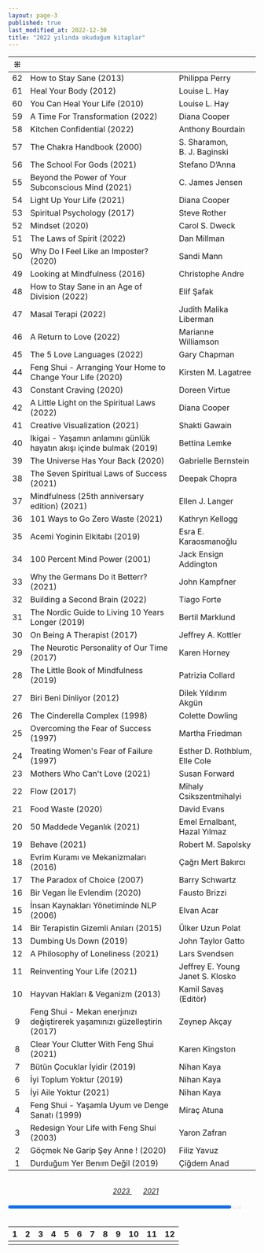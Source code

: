 ```yaml
---
layout: page-3
published: true
last_modified_at: 2022-12-30
title: "2022 yılında okuduğum kitaplar"  
---
```


| ⁜ |  |  |
|:---:|:---- |:---- |
| 62 | How to Stay Sane (2013) | Philippa Perry |
| 61 | Heal Your Body (2012) | Louise L. Hay |
| 60 | You Can Heal Your Life (2010) | Louise L. Hay |
| 59 | A Time For Transformation (2022) | Diana Cooper |
| 58 | Kitchen Confidential (2022) | Anthony Bourdain |
| 57 | The Chakra Handbook (2000) | S. Sharamon, <br /> B. J. Baginski |
| 56 | The School For Gods (2021) | Stefano D’Anna |
| 55 | Beyond the Power of Your Subconscious Mind (2021) | C. James Jensen |
| 54 | Light Up Your Life (2021) | Diana Cooper |
| 53 | Spiritual Psychology (2017) | Steve Rother |
| 52 | Mindset (2020) | Carol S. Dweck  |
| 51 | The Laws of Spirit (2022) | Dan Millman |
| 50 | Why Do I Feel Like an Imposter? (2020) | Sandi Mann |
| 49 | Looking at Mindfulness (2016) | Christophe Andre |
| 48 | How to Stay Sane in an Age of Division (2022) | Elif Şafak |
| 47 | Masal Terapi (2022) | Judith Malika Liberman |
| 46 | A Return to Love (2022) | Marianne Williamson |
| 45 | The 5 Love Languages (2022) | Gary Chapman | 
| 44 | Feng Shui - Arranging Your Home to Change Your Life (2020) | Kirsten M. Lagatree |
| 43 | Constant Craving (2020) | Doreen Virtue |
| 42 | A Little Light on the Spiritual Laws  (2022) | Diana Cooper |
| 41 | Creative Visualization (2021) | Shakti Gawain |
| 40 | Ikigai - Yaşamın anlamını günlük hayatın akışı içinde bulmak (2019) | Bettina Lemke |
| 39 | The Universe Has Your Back (2020) | Gabrielle Bernstein |
| 38 | The Seven Spiritual Laws of Success (2021) | Deepak Chopra |
| 37 | Mindfulness (25th anniversary edition) (2021) | Ellen J. Langer |
| 36 | 101 Ways to Go Zero Waste (2021) | Kathryn Kellogg |
| 35 | Acemi Yoginin Elkitabı (2019) | Esra E. Karaosmanoğlu|
| 34 | 100 Percent Mind Power (2001) | Jack Ensign Addington |
| 33 | Why the Germans Do it Betterr? (2021) | John Kampfner |
| 32 | Building a Second Brain (2022) | Tiago Forte |
| 31 | The Nordic Guide to Living 10 Years Longer (2019) | Bertil Marklund |
| 30 | On Being A Therapist  (2017) | Jeffrey A. Kottler |
| 29 | The Neurotic Personality of Our Time  (2017) | Karen Horney |
| 28 | The Little Book of Mindfulness (2019) | Patrizia Collard |
| 27 | Biri Beni Dinliyor (2012) | Dilek Yıldırım Akgün |
| 26 | The Cinderella Complex  (1998) | Colette Dowling |
| 25 | Overcoming the Fear of Success (1997) | Martha Friedman |
| 24 | Treating Women's Fear of Failure (1997) | Esther D. Rothblum, <br /> Elle Cole |
| 23 | Mothers Who Can't Love (2021) | Susan Forward | 
| 22 | Flow  (2017) | Mihaly Csikszentmihalyi |
| 21 | Food Waste (2020) | David Evans |
| 20 | 50 Maddede Veganlık (2021) | Emel Ernalbant, <br /> Hazal Yılmaz |
| 19 | Behave (2021) | Robert M. Sapolsky |
| 18 | Evrim Kuramı ve Mekanizmaları (2016) | Çağrı Mert Bakırcı |
| 17 | The Paradox of Choice (2007) | Barry Schwartz |
| 16 | Bir Vegan İle Evlendim (2020) | Fausto Brizzi |
| 15 | İnsan Kaynakları Yönetiminde NLP (2006) | Elvan Acar  |
| 14 | Bir Terapistin Gizemli Anıları (2015) | Ülker Uzun Polat |
| 13 | Dumbing Us Down (2019) | John Taylor Gatto |
| 12 | A Philosophy of Loneliness (2021) | Lars Svendsen |
| 11 | Reinventing Your Life (2021) |  Jeffrey E. Young <br /> Janet S. Klosko |
| 10 | Hayvan Hakları & Veganizm (2013) | Kamil Savaş (Editör) |
| 9 | Feng Shui - Mekan enerjınızı değiştirerek yaşamınızı güzelleştirin (2017) | Zeynep Akçay |
| 8 | Clear Your Clutter With Feng Shui (2021) | Karen Kingston |
| 7 | Bütün Çocuklar İyidir (2019) | Nihan Kaya |
| 6 | İyi Toplum Yoktur (2019) | Nihan Kaya |
| 5 | İyi Aile Yoktur (2021) | Nihan Kaya |
| 4 | Feng Shui - Yaşamla Uyum ve Denge Sanatı (1999) | Miraç Atuna |
| 3 | Redesign Your Life with Feng Shui (2003) | Yaron Zafran |
| 2 | Göçmek Ne Garip Şey Anne ! (2020) | Filiz Yavuz |
| 1 | Durduğum Yer Benım Değil (2019) | Çiğdem Anad |
  
  <br>
  <center>
   <span class="link1" style="font-style: italic; padding-left: 3%;"><a href="/2023" title='2023'>2023 </a></span> &nbsp;
   <span class="link1" style="font-style: italic; padding-left: 3%;"><a href="/2021" title='2021'>2021 </a></span>
  </center>
  <br />
  
<div><progress title="62/50" value="62" max="50" style="width: 90%;"></progress><span style="font-size: 50%; color: #dfdfdf; width: 5%" title="reading challenge 2022"> 62/50</span></div>
<div style="clear:both"></div>
<br />
  
| 1 | 2 | 3 | 4 | 5 | 6 | 7 | 8 | 9 | 10 | 11 | 12 |
| - | - | - | - | - | - | - | - | - |  - |  - |  - |
| | | | | | | | | | | | | 
